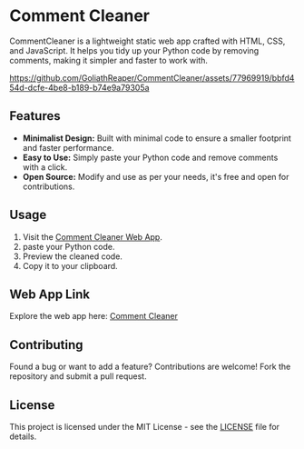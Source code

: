 # Comment Cleaner

CommentCleaner is a lightweight static web app crafted with HTML, CSS, and JavaScript. It helps you tidy up your Python code by removing comments, making it simpler and faster to work with.


https://github.com/GoliathReaper/CommentCleaner/assets/77969919/bbfd454d-dcfe-4be8-b189-b74e9a79305a



## Features

- **Minimalist Design:** Built with minimal code to ensure a smaller footprint and faster performance.
- **Easy to Use:** Simply paste your Python code and remove comments with a click.
- **Open Source:** Modify and use as per your needs, it's free and open for contributions.

## Usage

1. Visit the [Comment Cleaner Web App](https://goliathreaper.github.io/CommentCleaner/).
2. paste your Python code.
3. Preview the cleaned code.
4. Copy it to your clipboard.

## Web App Link

Explore the web app here: [Comment Cleaner](https://goliathreaper.github.io/CommentCleaner/)

## Contributing

Found a bug or want to add a feature? Contributions are welcome! Fork the repository and submit a pull request.

## License

This project is licensed under the MIT License - see the [LICENSE](LICENSE) file for details.
